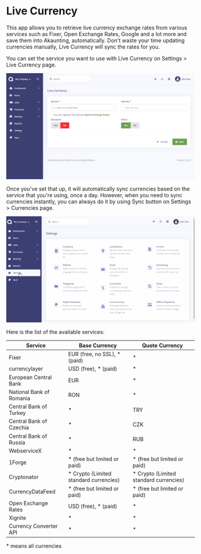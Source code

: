 Live Currency
=============

This app allows you to retrieve live currency exchange rates from various services such as Fixer, Open Exchange Rates, Google and a lot more and save them into Akaunting, automatically. Don't waste your time updating currencies manually, Live Currency will sync the rates for you.

You can set the service you want to use with Live Currency on Settings > Live Currency page.

![Live Currency Settings](_images/live-currency-setting-up.jpg)

Once you've set that up, it will automatically sync currencies based on the service that you're using, once a day. However, when you need to sync currencies instantly, you can always do it by using Sync button on Settings > Currencies page.

![Sync Currencies](_images/settings-sync-currencies.gif)

Here is the list of the available services:

| Service	| Base Currency |	Quote Currency |
| ----------- | ----------- | -----------  |
| Fixer |	EUR (free, no SSL), * (paid) |	* |
| currencylayer |	USD (free), * (paid) |	* |
| European Central Bank |	EUR	| * |
| National Bank of Romania |	RON	| * |
| Central Bank of Turkey |	*	| TRY |
| Central Bank of Czechia |	* |	CZK |
| Central Bank of Russia |	*	| RUB |
| WebserviceX |	* |	* |
| 1Forge |	* (free but limited or paid) |	* (free but limited or paid) |
| Cryptonator |	* Crypto (Limited standard currencies) |	* Crypto (Limited standard currencies) |
| CurrencyDataFeed	| * (free but limited or paid)	| * (free but limited or paid) |
| Open Exchange Rates |	USD (free), * (paid) |	* |
| Xignite |	* |	* |
| Currency Converter API |	* |	* |

\* means all currencies
